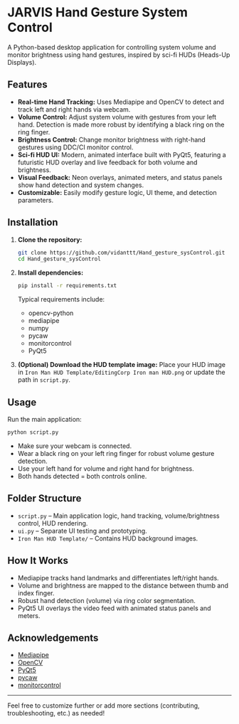 # JARVIS Hand Gesture System Control

A Python-based desktop application for controlling system volume and monitor brightness using hand gestures, inspired by sci-fi HUDs (Heads-Up Displays).

## Features

- **Real-time Hand Tracking:** Uses Mediapipe and OpenCV to detect and track left and right hands via webcam.
- **Volume Control:** Adjust system volume with gestures from your left hand. Detection is made more robust by identifying a black ring on the ring finger.
- **Brightness Control:** Change monitor brightness with right-hand gestures using DDC/CI monitor control.
- **Sci-fi HUD UI:** Modern, animated interface built with PyQt5, featuring a futuristic HUD overlay and live feedback for both volume and brightness.
- **Visual Feedback:** Neon overlays, animated meters, and status panels show hand detection and system changes.
- **Customizable:** Easily modify gesture logic, UI theme, and detection parameters.

## Installation

1. **Clone the repository:**
    ```bash
    git clone https://github.com/vidanttt/Hand_gesture_sysControl.git
    cd Hand_gesture_sysControl
    ```

2. **Install dependencies:**
    ```bash
    pip install -r requirements.txt
    ```
    Typical requirements include:
    - opencv-python
    - mediapipe
    - numpy
    - pycaw
    - monitorcontrol
    - PyQt5

3. **(Optional) Download the HUD template image:**
    Place your HUD image in `Iron Man HUD Template/EditingCorp Iron man HUD.png` or update the path in `script.py`.

## Usage

Run the main application:
```bash
python script.py
```
- Make sure your webcam is connected.
- Wear a black ring on your left ring finger for robust volume gesture detection.
- Use your left hand for volume and right hand for brightness.
- Both hands detected = both controls online.

## Folder Structure

- `script.py` – Main application logic, hand tracking, volume/brightness control, HUD rendering.
- `ui.py` – Separate UI testing and prototyping.
- `Iron Man HUD Template/` – Contains HUD background images.

## How It Works

- Mediapipe tracks hand landmarks and differentiates left/right hands.
- Volume and brightness are mapped to the distance between thumb and index finger.
- Robust hand detection (volume) via ring color segmentation.
- PyQt5 UI overlays the video feed with animated status panels and meters.

## Acknowledgements

- [Mediapipe](https://github.com/google/mediapipe)
- [OpenCV](https://opencv.org/)
- [PyQt5](https://riverbankcomputing.com/software/pyqt/)
- [pycaw](https://github.com/AndreMiras/pycaw)
- [monitorcontrol](https://github.com/newAM/monitorcontrol)

---

Feel free to customize further or add more sections (contributing, troubleshooting, etc.) as needed!